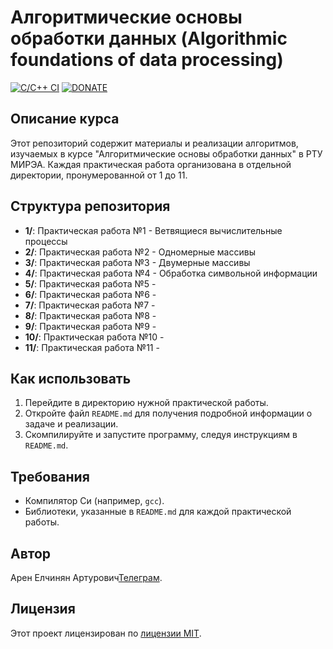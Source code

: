 # Алгоритмические основы обработки данных (Algorithmic foundations of data processing)

[![C/C++ CI](https://github.com/0Nera/afdp/actions/workflows/c-cpp.yml/badge.svg?event=push)](https://github.com/0Nera/afdp/actions/workflows/c-cpp.yml)
[![DONATE](https://img.shields.io/badge/boosty-tip-green)](https://boosty.to/synapseos)

## Описание курса

Этот репозиторий содержит материалы и реализации алгоритмов, изучаемых в курсе "Алгоритмические основы обработки данных" в РТУ МИРЭА. Каждая практическая работа организована в отдельной директории, пронумерованной от 1 до 11.

## Структура репозитория

- **1/**: Практическая работа №1 - Ветвящиеся вычислительные процессы
- **2/**: Практическая работа №2 - Одномерные массивы
- **3/**: Практическая работа №3 - Двумерные массивы
- **4/**: Практическая работа №4 - Обработка символьной информации
- **5/**: Практическая работа №5 - 
- **6/**: Практическая работа №6 - 
- **7/**: Практическая работа №7 - 
- **8/**: Практическая работа №8 - 
- **9/**: Практическая работа №9 - 
- **10/**: Практическая работа №10 - 
- **11/**: Практическая работа №11 - 

## Как использовать

1. Перейдите в директорию нужной практической работы.
2. Откройте файл `README.md` для получения подробной информации о задаче и реализации.
3. Скомпилируйте и запустите программу, следуя инструкциям в `README.md`.

## Требования

- Компилятор Си (например, `gcc`).
- Библиотеки, указанные в `README.md` для каждой практической работы.

## Автор

Арен Елчинян Артурович[Телеграм](https://t.me/nera00).

## Лицензия

Этот проект лицензирован по [лицензии MIT](LICENSE).